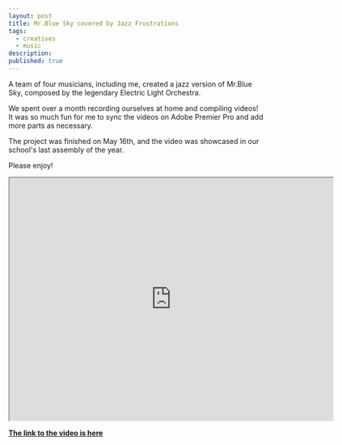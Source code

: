 ```yaml
---
layout: post
title: Mr.Blue Sky covered by Jazz Frustrations
tags:
  - creatives
  - music
description:
published: true
---
```


A team of four musicians, including me, created a jazz version of Mr.Blue Sky, composed by the legendary Electric Light Orchestra.

We spent over a month recording ourselves at home and compiling videos! It was so much fun for me to sync the videos on Adobe Premier Pro and add more parts as necessary.

The project was finished on May 16th, and the video was showcased in our school's last assembly of the year.

Please enjoy!

<!--break-->

<iframe src="https://drive.google.com/file/d/1N0nwvssBpp4gJwAtQbCKuwrMj7YJtBE1/preview" width="640" height="480"></iframe>

**[The link to the video is here](https://drive.google.com/file/d/1N0nwvssBpp4gJwAtQbCKuwrMj7YJtBE1/view?usp=sharing)**
